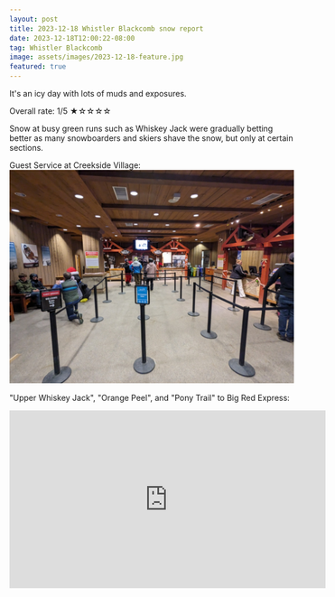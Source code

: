 ```yaml
---
layout: post
title: 2023-12-18 Whistler Blackcomb snow report
date: 2023-12-18T12:00:22-08:00
tag: Whistler Blackcomb
image: assets/images/2023-12-18-feature.jpg
featured: true
---
```


It's an icy day with lots of muds and exposures.

Overall rate: 1/5 ★☆☆☆☆

Snow at busy green runs such as Whiskey Jack were gradually betting better as many snowboarders and skiers shave the snow, but only at certain sections.

Guest Service at Creekside Village:
![](/assets/images/2023-12-18-creekside-village-guest-service.jpg)

"Upper Whiskey Jack", "Orange Peel", and "Pony Trail" to Big Red Express:
<iframe width="560" height="315" src="https://www.youtube.com/embed/IhCZEkVFLtA?si=pjk5xPwJ1y2jTn6H" title="YouTube video player" frameborder="0" allow="accelerometer; autoplay; clipboard-write; encrypted-media; gyroscope; picture-in-picture; web-share" allowfullscreen></iframe>
